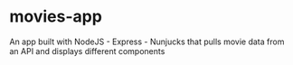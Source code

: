 # movies-app
An app built with NodeJS - Express - Nunjucks that pulls movie data from an API and displays different components

